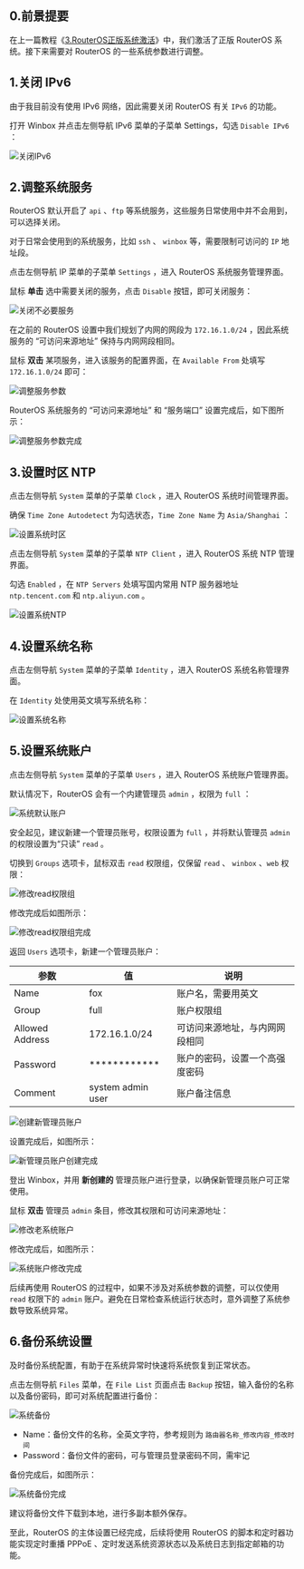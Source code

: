 ## 0.前景提要

在上一篇教程《[3.RouterOS正版系统激活](./3.RouterOS正版系统激活.md)》中，我们激活了正版 RouterOS 系统。接下来需要对 RouterOS 的一些系统参数进行调整。

## 1.关闭 IPv6

由于我目前没有使用 IPv6 网络，因此需要关闭 RouterOS 有关 `IPv6` 的功能。  

打开 Winbox 并点击左侧导航 IPv6 菜单的子菜单 Settings，勾选 `Disable IPv6` ：

![关闭IPv6](img/p4/disable_ipv6.png)

## 2.调整系统服务

RouterOS 默认开启了 `api` 、`ftp` 等系统服务，这些服务日常使用中并不会用到，可以选择关闭。  

对于日常会使用到的系统服务，比如 `ssh` 、 `winbox` 等，需要限制可访问的 `IP` 地址段。  

点击左侧导航 IP 菜单的子菜单 `Settings` ，进入 RouterOS 系统服务管理界面。  

鼠标 **单击** 选中需要关闭的服务，点击 `Disable` 按钮，即可关闭服务：

![关闭不必要服务](img/p4/disable_services.png)

在之前的 RouterOS 设置中我们规划了内网的网段为 `172.16.1.0/24` ，因此系统服务的 “可访问来源地址” 保持与内网网段相同。  

鼠标 **双击** 某项服务，进入该服务的配置界面，在 `Available From` 处填写 `172.16.1.0/24` 即可：  

![调整服务参数](img/p4/config_service.png)

RouterOS 系统服务的 “可访问来源地址” 和 “服务端口” 设置完成后，如下图所示：

![调整服务参数完成](img/p4/config_servic_done.png)

## 3.设置时区 NTP

点击左侧导航 `System` 菜单的子菜单 `Clock` ，进入 RouterOS 系统时间管理界面。  

确保 `Time Zone Autodetect` 为勾选状态，`Time Zone Name` 为 `Asia/Shanghai` ：  

![设置系统时区](img/p4/time_zone.png)

点击左侧导航 `System` 菜单的子菜单 `NTP Client` ，进入 RouterOS 系统 NTP 管理界面。  

勾选 `Enabled` ，在 `NTP Servers` 处填写国内常用 NTP 服务器地址 `ntp.tencent.com` 和 `ntp.aliyun.com` 。

![设置系统NTP](img/p4/system_ntp.png)

## 4.设置系统名称

点击左侧导航 `System` 菜单的子菜单 `Identity` ，进入 RouterOS 系统名称管理界面。  

在 `Identity` 处使用英文填写系统名称：  

![设置系统名称](img/p4/system_name.png)

## 5.设置系统账户

点击左侧导航 `System` 菜单的子菜单 `Users` ，进入 RouterOS 系统账户管理界面。  

默认情况下，RouterOS 会有一个内建管理员 `admin` ，权限为 `full` ：

![系统默认账户](img/p4/system_default_user.png)

安全起见，建议新建一个管理员账号，权限设置为 `full` ，并将默认管理员 `admin` 的权限设置为“只读” `read` 。

切换到 `Groups` 选项卡，鼠标双击 `read` 权限组，仅保留 `read` 、 `winbox` 、`web` 权限：

![修改read权限组](img/p4/modify_read_group.png)

修改完成后如图所示：

![修改read权限组完成](img/p4/read_group_done.png)

返回 `Users` 选项卡，新建一个管理员账户：

|参数|值|说明|
|--|--|--|
|Name|fox|账户名，需要用英文|
|Group|full|账户权限组|
|Allowed Address|172.16.1.0/24|可访问来源地址，与内网网段相同|
|Password|************|账户的密码，设置一个高强度密码|
|Comment|system admin user|账户备注信息|

![创建新管理员账户](img/p4/new_system_user.png)

设置完成后，如图所示：

![新管理员账户创建完成](img/p4/new_admin_user_done.png)

登出 Winbox，并用 **新创建的** 管理员账户进行登录，以确保新管理员账户可正常使用。  

鼠标 **双击** 管理员 `admin` 条目，修改其权限和可访问来源地址：

![修改老系统账户](img/p4/modify_old_admin.png)

修改完成后，如图所示：

![系统账户修改完成](img/p4/all_system_user_done.png)

后续再使用 RouterOS 的过程中，如果不涉及对系统参数的调整，可以仅使用 `read` 权限下的 `admin` 账户。避免在日常检查系统运行状态时，意外调整了系统参数导致系统异常。

## 6.备份系统设置

及时备份系统配置，有助于在系统异常时快速将系统恢复到正常状态。  

点击左侧导航 `Files` 菜单，在 `File List` 页面点击 `Backup` 按钮，输入备份的名称以及备份密码，即可对系统配置进行备份：

![系统备份](img/p4/system_backup.png)

- Name：备份文件的名称，全英文字符，参考规则为 `路由器名称_修改内容_修改时间`
- Password：备份文件的密码，可与管理员登录密码不同，需牢记

备份完成后，如图所示：

![系统备份完成](img/p4/system_backup_done.png)

建议将备份文件下载到本地，进行多副本额外保存。  


至此，RouterOS 的主体设置已经完成，后续将使用 RouterOS 的脚本和定时器功能实现定时重播 PPPoE 、定时发送系统资源状态以及系统日志到指定邮箱的功能。